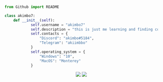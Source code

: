 ```python
from Github import README

class akimbo7:
    def __init__(self):
            self.username = "akimbo7"
            self.description = "this is just me learning and finding cool shit"
            self.contacts = {
                "Discord": "akimbo#5184",
                "Telegram": "akiimbbo"
            }
            self.operating_system = {
                "Windows": "10",
                "MacOS": "Monterey"
            }
```

<div align="center">

  <a href="">![](https://komarev.com/ghpvc/?username=akimbo7&style=for-the-badge&color=AD00FF)</a>
  <a href="">![](https://img.shields.io/github/stars/akimbo7?color=FF00CE&style=for-the-badge)</a>

</div>
